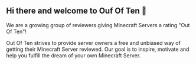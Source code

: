## Hi there and welcome to Ouf Of Ten 👋

We are a growing group of reviewers giving Minecraft Servers a rating "Out Of Ten"!

Out Of Ten strives to provide server owners a free and unbiased way of getting their Minecraft Server reviewed. Our goal is to inspire, motivate and help you fulfill the dream of your own Minecraft Server.
